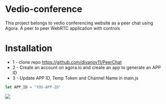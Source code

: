 # Vedio-conference
This project  belongs to vedio conferencing website as a peer chat using Agora.
A peer to peer WebRTC application with controls

# Installation
* 1 - clone repo https://github.com/divanov11/PeerChat
* 2 - Create an account on agora.io and create an app to generate an APP ID
* 3 - Update APP ID, Temp Token and Channel Name in main.js
```javascript
let APP_ID = "YOU-APP-ID"
```


<img src="./images/preview.PNG">  

